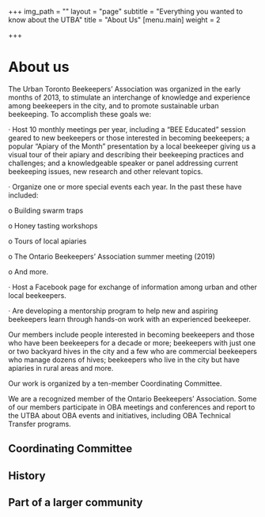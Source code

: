 +++
img_path = ""
layout = "page"
subtitle = "Everything you wanted to know about the UTBA"
title = "About Us"
[menu.main]
weight = 2

+++
# About us 

The Urban Toronto Beekeepers’ Association was organized in the early months of 2013, to stimulate an interchange of knowledge and experience among beekeepers in the city, and to promote sustainable urban beekeeping. To accomplish these goals we:

· Host 10 monthly meetings per year, including a “BEE Educated” session geared to new beekeepers or those interested in becoming beekeepers; a popular “Apiary of the Month” presentation by a local beekeeper giving us a visual tour of their apiary and describing their beekeeping practices and challenges; and a knowledgeable speaker or panel addressing current beekeeping issues, new research and other relevant topics.

· Organize one or more special events each year. In the past these have included:

o Building swarm traps

o Honey tasting workshops

o Tours of local apiaries

o The Ontario Beekeepers’ Association summer meeting (2019)

o And more.

· Host a Facebook page for exchange of information among urban and other local beekeepers.

· Are developing a mentorship program to help new and aspiring beekeepers learn through hands-on work with an experienced beekeeper.

Our members include people interested in becoming beekeepers and those who have been beekeepers for a decade or more; beekeepers with just one or two backyard hives in the city and a few who are commercial beekeepers who manage dozens of hives; beekeepers who live in the city but have apiaries in rural areas and more.

Our work is organized by a ten-member Coordinating Committee. 

We are a recognized member of the Ontario Beekeepers’ Association. Some of our members participate in OBA meetings and conferences and report to the UTBA about OBA events and initiatives, including OBA Technical Transfer programs.

## Coordinating Committee 

## History 

## Part of a larger community